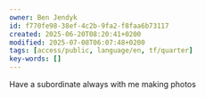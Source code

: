 ```yaml
---
owner: Ben Jendyk
id: f770fe98-38ef-4c2b-9fa2-f8faa6b73117
created: 2025-06-20T08:20:41+0200
modified: 2025-07-08T06:07:48+0200
tags: [access/public, language/en, tf/quarter]
key-words: []
---
```


Have a subordinate always with me making photos